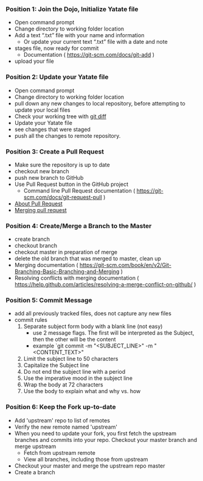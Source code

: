 ### Position 1: Join the Dojo, Initialize Yatate file

- Open command prompt
- Change directory to working folder location
- Add a text “.txt” file with your name and information
  - Or update your current text “.txt” file with a date and note
- stages file, now ready for commit
  - Documentation ( https://git-scm.com/docs/git-add )
- upload your file

### Position 2: Update your Yatate file

- Open command prompt
- Change directory to working folder location
- pull down any new changes to local repository, before attempting to update your local files
- Check your working tree with [git diff](https://git-scm.com/docs/git-diff)
- Update your Yatate file
- see changes that were staged
- push all the changes to remote repository.

### Position 3: Create a Pull Request

- Make sure the repository is up to date
- checkout new branch
- push new branch to GitHub
- Use Pull Request button in the GitHub project
  - Command line Pull Request documentation ( https://git-scm.com/docs/git-request-pull )
- [About Pull Request](https://help.github.com/articles/about-pull-requests/)
- [Merging pull request](https://help.github.com/articles/merging-a-pull-request/)

### Position 4: Create/Merge a Branch to the Master

- create branch
- checkout branch
- checkout master in preparation of merge
- delete the old branch that was merged to master, clean up
- Merging documentation ( https://git-scm.com/book/en/v2/Git-Branching-Basic-Branching-and-Merging )
- Resolving conflicts with merging documentation ( https://help.github.com/articles/resolving-a-merge-conflict-on-github/ )

### Position 5: Commit Message

- add all previously tracked files, does not capture any new files
- commit rules
  1.  Separate subject form body with a blank line (not easy)
      - use 2 message flags. The first will be interpreted as the Subject, then the other will be the content
      - example `git commit -m "<SUBJECT_LINE>" -m "<CONTENT_TEXT>"
  2.  Limit the subject line to 50 characters
  3.  Capitalize the Subject line
  4.  Do not end the subject line with a period
  5.  Use the imperative mood in the subject line
  6.  Wrap the body at 72 characters
  7.  Use the body to explain what and why vs. how

### Position 6: Keep the Fork up-to-date

- Add 'upstream' repo to list of remotes
- Verify the new remote named 'upstream'
- When you need to update your fork, you first fetch the upstream branches and commits into your repo. Checkout your master branch and merge upstream
  - Fetch from upstream remote
  - View all branches, including those from upstream
- Checkout your master and merge the upstream repo master
- Create a branch
